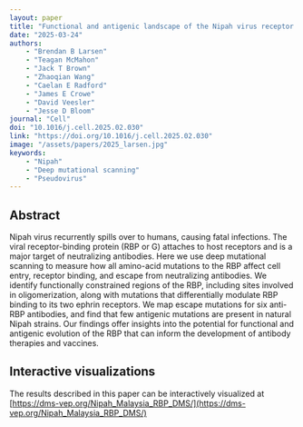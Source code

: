 ```yaml
---
layout: paper
title: "Functional and antigenic landscape of the Nipah virus receptor binding protein"
date: "2025-03-24"
authors: 
    - "Brendan B Larsen"
    - "Teagan McMahon"
    - "Jack T Brown"
    - "Zhaoqian Wang"
    - "Caelan E Radford"
    - "James E Crowe"
    - "David Veesler"
    - "Jesse D Bloom"
journal: "Cell"
doi: "10.1016/j.cell.2025.02.030"
link: "https://doi.org/10.1016/j.cell.2025.02.030"
image: "/assets/papers/2025_larsen.jpg"
keywords:
    - "Nipah"
    - "Deep mutational scanning"
    - "Pseudovirus"
---
```


## Abstract

Nipah virus recurrently spills over to humans, causing fatal infections. The viral receptor-binding protein (RBP or G) attaches to host receptors and is a major target of neutralizing antibodies. Here we use deep mutational scanning to measure how all amino-acid mutations to the RBP affect cell entry, receptor binding, and escape from neutralizing antibodies. We identify functionally constrained regions of the RBP, including sites involved in oligomerization, along with mutations that differentially modulate RBP binding to its two ephrin receptors. We map escape mutations for six anti-RBP antibodies, and find that few antigenic mutations are present in natural Nipah strains. Our findings offer insights into the potential for functional and antigenic evolution of the RBP that can inform the development of antibody therapies and vaccines.

## Interactive visualizations
The results described in this paper can be interactively visualized at [https://dms-vep.org/Nipah_Malaysia_RBP_DMS/](https://dms-vep.org/Nipah_Malaysia_RBP_DMS/)
